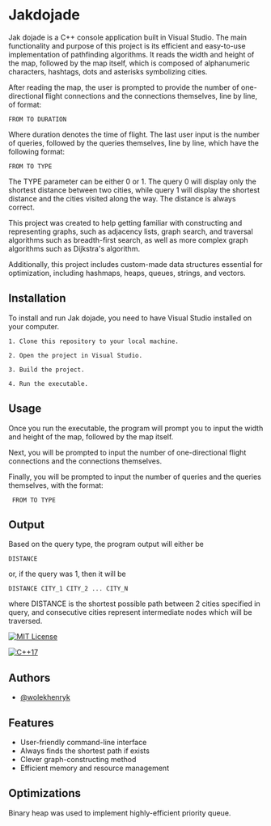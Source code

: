 
# Jakdojade

Jak dojade is a C++ console application built in Visual Studio. The main functionality and purpose of this project is its efficient and easy-to-use implementation of pathfinding algorithms. It reads the width and height of the map, followed by the map itself, which is composed of alphanumeric characters, hashtags, dots and asterisks symbolizing cities.

After reading the map, the user is prompted to provide the number of one-directional flight connections and the connections themselves, line by line, of format:

    FROM TO DURATION
Where duration denotes the time of flight. The last user input is the number of queries, followed by the queries themselves, line by line, which have the following format: 

    FROM TO TYPE
The TYPE parameter can be either 0 or 1. The query 0 will display only the shortest distance between two cities, while query 1 will display the shortest distance and the cities visited along the way. The distance is always correct.

This project was created to help getting familiar with constructing and representing graphs, such as adjacency lists, graph search, and traversal algorithms such as breadth-first search, as well as more complex graph algorithms such as Dijkstra's algorithm.

Additionally, this project includes custom-made data structures essential for optimization, including hashmaps, heaps, queues, strings, and vectors.

## Installation

To install and run Jak dojade, you need to have Visual Studio installed on your computer.

    1. Clone this repository to your local machine.

    2. Open the project in Visual Studio.

    3. Build the project.

    4. Run the executable.

## Usage
Once you run the executable, the program will prompt you to input the width and height of the map, followed by the map itself.

Next, you will be prompted to input the number of one-directional flight connections and the connections themselves.

Finally, you will be prompted to input the number of queries and the queries themselves, with the format:

     FROM TO TYPE

## Output

Based on the query type, the program output will either be

    DISTANCE
or, if the query was 1, then it will be

    DISTANCE CITY_1 CITY_2 ... CITY_N
where DISTANCE is the shortest possible path between 2 cities specified in query, and consecutive cities represent intermediate nodes which will be traversed.

[![MIT License](https://img.shields.io/badge/License-MIT-green.svg)](https://choosealicense.com/licenses/mit/)

[![C++17](https://img.shields.io/badge/C++-17-red.svg)](https://en.wikipedia.org/wiki/C%2B%2B17)
## Authors

- [@wolekhenryk](https://www.github.com/wolekhenryk)


## Features

- User-friendly command-line interface
- Always finds the shortest path if exists
- Clever graph-constructing method
- Efficient memory and resource management

## Optimizations

Binary heap was used to implement highly-efficient priority queue.

